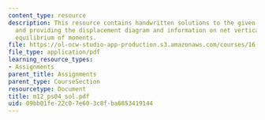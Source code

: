 ```yaml
---
content_type: resource
description: This resource contains handwritten solutions to the given problem set
  and providing the displacement diagram and information on net vertical flow, and
  equilibrium of moments.
file: https://ol-ocw-studio-app-production.s3.amazonaws.com/courses/16-01-unified-engineering-i-ii-iii-iv-fall-2005-spring-2006/09bb01fe22c07e603c8fba6853419144_m12_ps04_sol.pdf
file_type: application/pdf
learning_resource_types:
- Assignments
parent_title: Assignments
parent_type: CourseSection
resourcetype: Document
title: m12_ps04_sol.pdf
uid: 09bb01fe-22c0-7e60-3c8f-ba6853419144
---
```

